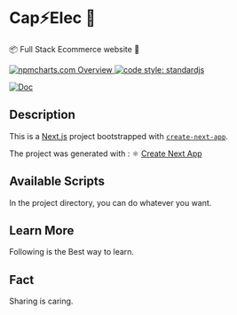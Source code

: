 # Cap⚡Elec 🛒

📦 Full Stack Ecommerce website 🔌

<a href="https://npmcharts.com">
    <img src="https://img.shields.io/badge/-npmcharts-red" alt="npmcharts.com Overview" />
</a>

<a href="https://standardjs.com">
  <img src="https://img.shields.io/badge/code_style-standardjs-cccc44.svg" alt="code style: standardjs">
</a>

[![Doc](https://img.shields.io/badge/App-Amazing-green)](http://aldofwi.github.io/barbuzar)

## Description

This is a [Next.js](https://nextjs.org/) project bootstrapped with [`create-next-app`](https://github.com/vercel/next.js/tree/canary/packages/create-next-app).

The project was generated with :
⚛️ [Create Next App](https://github.com/vercel/next.js)

## Available Scripts

In the project directory, you can do whatever you want.

## Learn More

Following is the Best way to learn.

## Fact

Sharing is caring.

